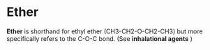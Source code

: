 ---
---
# Ether

**Ether** is shorthand for ethyl ether (CH3-CH2-O-CH2-CH3) but more
specifically refers to the C-O-C bond. (See **inhalational agents** )
